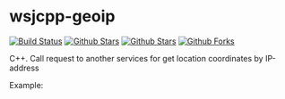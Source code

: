 # wsjcpp-geoip

[![Build Status](https://api.travis-ci.org/wsjcpp/wsjcpp-geoip.svg?branch=master)](https://travis-ci.org/wsjcpp/wsjcpp-geoip) [![Github Stars](https://img.shields.io/github/stars/wsjcpp/wsjcpp-geoip.svg?label=github%20%E2%98%85)](https://github.com/wsjcpp/wsjcpp-geoip) [![Github Stars](https://img.shields.io/github/contributors/wsjcpp/wsjcpp-geoip.svg)](https://github.com/wsjcpp/wsjcpp-geoip) [![Github Forks](https://img.shields.io/github/forks/wsjcpp/wsjcpp-geoip.svg?label=github%20forks)](https://github.com/wsjcpp/wsjcpp-geoip/network/members)

C++. Call request to another services for get location coordinates by IP-address

Example:
```
```